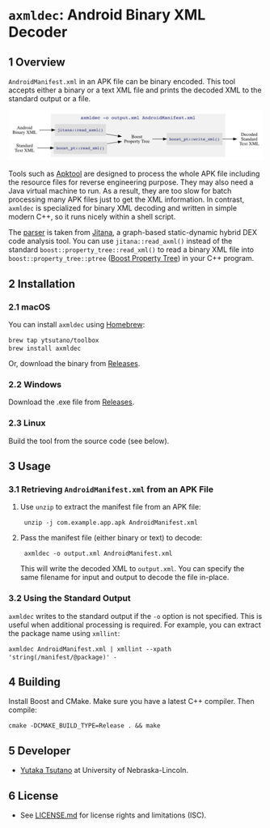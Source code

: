 `axmldec`: Android Binary XML Decoder
=====================================

## 1 Overview

`AndroidManifest.xml` in an APK file can be binary encoded. This tool accepts
either a binary or a text XML file and prints the decoded XML to the standard
output or a file.

![](doc/overview.png)

Tools such as [Apktool] are designed to process the whole APK file including
the resource files for reverse engineering purpose. They may also need a Java
virtual machine to run. As a result, they are too slow for batch processing
many APK files just to get the XML information. In contrast, `axmldec` is
specialized for binary XML decoding and written in simple modern C++, so it
runs nicely within a shell script.

The [parser](include/jitana/util/axml_parser.hpp) is taken from [Jitana], a
graph-based static-dynamic hybrid DEX code analysis tool. You can use
`jitana::read_axml()` instead of the standard
`boost::property_tree::read_xml()` to read a binary XML file into
`boost::property_tree::ptree` ([Boost Property Tree][ptree]) in your C++
program.

## 2 Installation

### 2.1 macOS

You can install `axmldec` using [Homebrew]:

    brew tap ytsutano/toolbox
    brew install axmldec

Or, download the binary from [Releases].

### 2.2 Windows

Download the .exe file from [Releases].

### 2.3 Linux

Build the tool from the source code (see below).

## 3 Usage

### 3.1 Retrieving `AndroidManifest.xml` from an APK File

1. Use `unzip` to extract the manifest file from an APK file:

        unzip -j com.example.app.apk AndroidManifest.xml

2. Pass the manifest file (either binary or text) to decode:

        axmldec -o output.xml AndroidManifest.xml

    This will write the decoded XML to `output.xml`. You can specify the same
    filename for input and output to decode the file in-place.

### 3.2 Using the Standard Output

`axmldec` writes to the standard output if the `-o` option is not
specified. This is useful when additional processing is required. For
example, you can extract the package name using `xmllint`:

    axmldec AndroidManifest.xml | xmllint --xpath 'string(/manifest/@package)' -

## 4 Building

Install Boost and CMake. Make sure you have a latest C++ compiler. Then compile:

    cmake -DCMAKE_BUILD_TYPE=Release . && make

## 5 Developer

- [Yutaka Tsutano] at University of Nebraska-Lincoln.

## 6 License

- See [LICENSE.md](LICENSE.md) for license rights and limitations (ISC).

[Yutaka Tsutano]: http://yutaka.tsutano.com
[Releases]: https://github.com/ytsutano/axmldec/releases
[Jitana]: https://github.com/ytsutano/jitana
[ptree]: http://www.boost.org/doc/libs/1_64_0/doc/html/property_tree.html
[Homebrew]: https://brew.sh
[Apktool]: https://ibotpeaches.github.io/Apktool/
